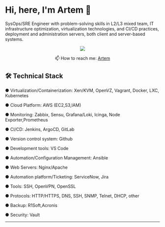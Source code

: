 # Hi, here,  I'm Artem 👋
SysOps/SRE Engineer with problem-solving skills in L2/L3 mixed team,
IT infrastructure optimization, virtualization technologies, and CI/CD practices,
deployment and administration servers, both client and server-based systems.


<p align='center'>
   <a href="https://www.linkedin.com/aserd/">
       <img src="https://img.shields.io/badge/linkedin-%230077B5.svg?&style=for-the-badge&logo=linkedin&logoColor=white"/>
   </a>
   
<p align='center'>
   📫 How to reach me: <a href='mailto:gabrgiyo@gmail.com'>Artem</a>
</p>


## 🛠 Technical Stack
● Virtualization/Containerization: Xen/KVM, OpenVZ, Vagrant, Docker, LXC, Kubernetes

● Cloud Platform: AWS (EC2,S3,IAM)

● Monitoring: Zabbix, Sensu, Grafana/Loki, Icinga, Node Exporter,Prometheus

● CI/CD: Jenkins, ArgoCD, GitLab

● Version control system: Github

● Development tools: VS Code

● Automation/Configuration Management: Ansible

● Web Servers: Nginx/Apache

● Automation platform/Ticketing: ServiceNow, Jira

● Tools: SSH, OpenVPN, OpenSSL

● Protocols: HTTP/HTTPS, DNS, SSH, SNMP, Telnet, DHCP, other

● Backup: R1Soft,Acronis

● Security: Vault

____________________


</div>
